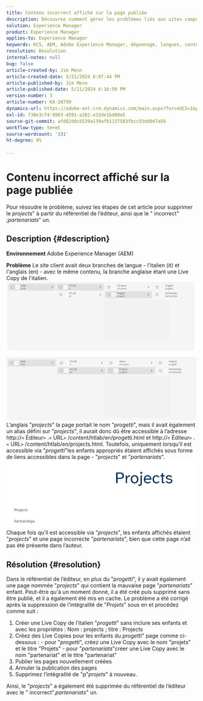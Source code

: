 ```yaml
---
title: Contenu incorrect affiché sur la page publiée
description: Découvrez comment gérer les problèmes liés aux sites comportant deux branches de langue.
solution: Experience Manager
product: Experience Manager
applies-to: Experience Manager
keywords: KCS, AEM, Adobe Experience Manager, dépannage, langues, contenu, page publiée, anglais, italien
resolution: Resolution
internal-notes: null
bug: false
article-created-by: Jim Menn
article-created-date: 5/21/2024 6:07:44 PM
article-published-by: Jim Menn
article-published-date: 5/21/2024 6:16:59 PM
version-number: 3
article-number: KA-20799
dynamics-url: https://adobe-ent.crm.dynamics.com/main.aspx?forceUCI=1&pagetype=entityrecord&etn=knowledgearticle&id=78da3bff-9c17-ef11-9f8a-6045bd006268
exl-id: f38e3c74-9903-4591-a282-e32de1bd08e5
source-git-commit: afd82ddc6539a130afb1137583fbcc93dd047a56
workflow-type: tm+mt
source-wordcount: '331'
ht-degree: 0%

---
```


# Contenu incorrect affiché sur la page publiée


Pour résoudre le problème, suivez les étapes de cet article pour supprimer le *projects*&quot; à partir du référentiel de l’éditeur, ainsi que le &quot; incorrect&quot; ;*partenariats*&quot; un.

## Description {#description}


<b>Environnement</b>
Adobe Experience Manager (AEM)

<b>Problème</b>
Le site client avait deux branches de langue - l&#39;italien (it) et l&#39;anglais (en) - avec le même contenu, la branche anglaise étant une Live Copy de l&#39;italien.
![](assets/___79da3bff-9c17-ef11-9f8a-6045bd006268___.png)

![](assets/___7bda3bff-9c17-ef11-9f8a-6045bd006268___.png)
L’anglais &quot;*projects*&quot; la page portait le nom &quot;*progetti*&quot;, mais il avait également un alias défini sur &quot;*projects*&quot;, il aurait donc dû être accessible à l’adresse http://`<` Éditeur`>` .`<` URL`>` /content/htlab/en/progetti.html et http://`<` Éditeur`>` .`<` URL`>` /content/htlab/en/projects.html.
Toutefois, uniquement lorsqu’il est accessible via &quot;*progetti*&quot;les enfants appropriés étaient affichés sous forme de liens accessibles dans la page - &quot;*projects*&quot; et &quot;*partenariats*&quot;.
![](assets/___7dda3bff-9c17-ef11-9f8a-6045bd006268___.png)
Chaque fois qu’il est accessible via &quot;*projects*&quot;, les enfants affichés étaient &quot;*projects*&quot; et une page incorrecte &quot;*partenariats*&quot;, bien que cette page n’ait pas été présente dans l’auteur.


## Résolution {#resolution}


Dans le référentiel de l’éditeur, en plus du &quot;*progetti*&quot;, il y avait également une page nommée &quot;*projects*&quot; qui contient la mauvaise page &quot;*partenariats*&quot; enfant.
Peut-être qu&#39;à un moment donné, il a été créé puis supprimé sans être publié, et il a également été mis en cache.
Le problème a été corrigé après la suppression de l’intégralité de &quot;*Projets*&quot; sous en et procédez comme suit :

1. Créer une Live Copy de l’italien &quot;*progetti*&quot; sans inclure ses enfants et avec les propriétés : Nom : projects ; titre : Projects
2. Créez des Live Copies pour les enfants du *progetti*&quot; page comme ci-dessous : - pour &quot;*progetti*&quot;, créez une Live Copy avec le nom &quot;projets&quot; et le titre &quot;Projets&quot; - pour &quot;*partenariats*&quot;créer une Live Copy avec le nom &quot;partenariat&quot; et le titre &quot;partenariat&quot;
3. Publier les pages nouvellement créées
4. Annuler la publication des pages
5. Supprimez l’intégralité de &quot;p&quot;*projets*&quot; à nouveau.

Ainsi, le &quot;*projects*&quot; a également été supprimée du référentiel de l’éditeur avec le &quot; incorrect&quot;.*partenariats*&quot; un.
